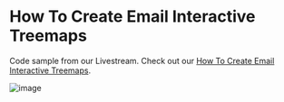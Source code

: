 # How To Create Email Interactive Treemaps

Code sample from our Livestream. Check out our <a href="https://youtu.be/agiEuwO_9Zc" target="_blank">How To Create Email Interactive Treemaps</a>.

![image](https://user-images.githubusercontent.com/553578/226724355-d6d1b058-07de-415f-a89d-103f8177fdae.png)

